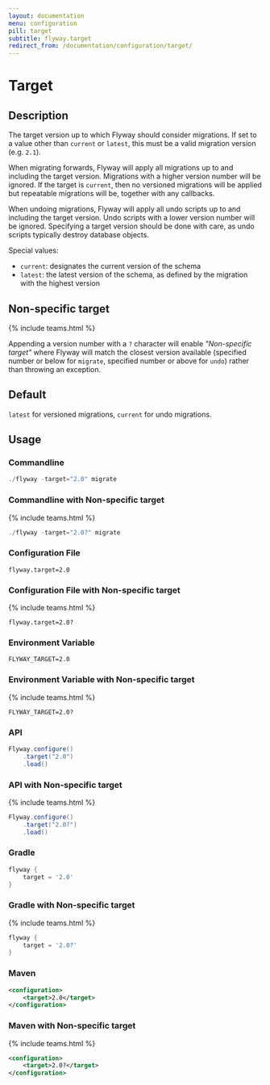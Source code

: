 ```yaml
---
layout: documentation
menu: configuration
pill: target
subtitle: flyway.target
redirect_from: /documentation/configuration/target/
---
```


# Target

## Description

The target version up to which Flyway should consider migrations. If set to a value other than `current` or `latest`, 
this must be a valid migration version (e.g. `2.1`).

When migrating forwards, Flyway will apply all migrations up to and including the target version. Migrations with a 
higher version number will be ignored. If the target is `current`, then no versioned migrations will be
applied but repeatable migrations will be, together with any callbacks.

When undoing migrations, Flyway will apply all undo scripts up to and including the target version. Undo scripts with a 
lower version number will be ignored. Specifying a target version should be done with care, as undo scripts typically
destroy database objects.

Special values:
<ul>
  <li><code>current</code>: designates the current version of the schema</li>
  <li><code>latest</code>: the latest version of the schema, as defined by the migration with the highest version</li>
</ul>

## Non-specific target
{% include teams.html %}

Appending a version number with a `?` character will enable _"Non-specific target"_ where Flyway will match the closest version available (specified number or below for `migrate`, specified number or above for `undo`) rather than throwing an exception.


## Default

`latest` for versioned migrations, `current` for undo migrations.

## Usage

### Commandline
```powershell
./flyway -target="2.0" migrate
```

### Commandline with Non-specific target
{% include teams.html %}
```powershell
./flyway -target="2.0?" migrate
```

### Configuration File
```properties
flyway.target=2.0
```

### Configuration File with Non-specific target
{% include teams.html %}
```properties
flyway.target=2.0?
```

### Environment Variable
```properties
FLYWAY_TARGET=2.0
```

### Environment Variable with Non-specific target
{% include teams.html %}
```properties
FLYWAY_TARGET=2.0?
```

### API
```java
Flyway.configure()
    .target("2.0")
    .load()
```

### API with Non-specific target
{% include teams.html %}
```java
Flyway.configure()
    .target("2.0?")
    .load()
```

### Gradle
```groovy
flyway {
    target = '2.0'
}
```

### Gradle with Non-specific target
{% include teams.html %}
```groovy
flyway {
    target = '2.0?'
}
```

### Maven
```xml
<configuration>
    <target>2.0</target>
</configuration>
```


### Maven with Non-specific target
{% include teams.html %}
```xml
<configuration>
    <target>2.0?</target>
</configuration>
```